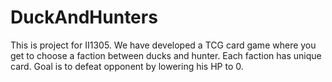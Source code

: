 # DuckAndHunters
This is project for II1305.
We have developed a TCG card game where you get to choose a faction between ducks and hunter. 
Each faction has unique card. 
Goal is to defeat opponent by lowering his HP to 0.
